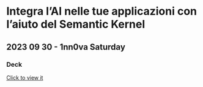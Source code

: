 # Integra l’AI nelle tue applicazioni con l’aiuto del Semantic Kernel
## 2023 09 30 - 1nn0va Saturday
### Deck

[Click to view it](https://view.officeapps.live.com/op/view.aspx?src=https%3A%2F%2Fraw.githubusercontent.com%2Frcappello%2Frcappello%2Fmain%2FEvents%2F20230930-1nn0va2%f1nn0va%20Saturday%202023%20-%20Semantic%20Kernel.pptx&wdOrigin=BROWSELINK)
